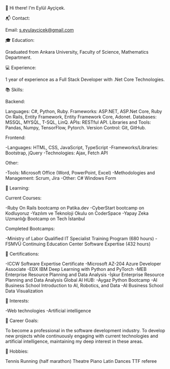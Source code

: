 👋 Hi there! I’m Eylül Ayçiçek.

📬 Contact:

Email: s.eyulaycicek@gmail.com

🎓 Education:

Graduated from Ankara University, Faculty of Science, Mathematics Department.

💻 Experience:

1 year of experience as a Full Stack Developer with .Net Core Technologies.

📚 Skills:

Backend:

Languages: C#, Python, Ruby.
Frameworks: ASP.NET, ASP.Net Core, Ruby On Rails, Entity Framework, Entity Framework Core, Adonet.
Databases: MSSQL, MYSQL, T-SQL, LinQ.
APIs: RESTful API.
Libraries and Tools: Pandas, Numpy, TensorFlow, Pytorch.
Version Control: Git, GitHub.

Frontend:

-Languages: HTML, CSS, JavaScript, TypeScript
-Frameworks/Libraries: Bootstrap, jQuery
-Technologies: Ajax, Fetch API

Other:

-Tools: Microsoft Office (Word, PowerPoint, Excel)
-Methodologies and Management: Scrum, Jira
-Other: C# Windows Form

🌱 Learning:

Current Courses:

-Ruby On Rails bootcamp on Patika.dev
-CyberStart bootcamp on Kodluyoruz
-Yazılım ve Teknoloji Okulu on CoderSpace
-Yapay Zeka Uzmanlığı Bootcamp on Tech İstanbul

Completed Bootcamps:

-Ministry of Labor Qualified IT Specialist Training Program (680 hours)
-FSMVÜ Continuing Education Center Software Expertise (432 hours)

📜 Certifications:

-ICCW Software Expertise Certificate
-Microsoft AZ-204 Azure Developer Associate
-EDX IBM Deep Learning with Python and PyTorch
-MEB Enterprise Resource Planning and Data Analysis
-İşkur Enterprise Resource Planning and Data Analysis
Global AI HUB:
-Aygaz Python Bootcamp
-AI Business School Introduction to AI, Robotics, and Data
-AI Business School Data Visualization

👀 Interests:

-Web technologies
-Artificial intelligence

💼 Career Goals:

To become a professional in the software development industry.
To develop new projects while continuously engaging with current technologies and artificial intelligence, maintaining my deep interest in these areas.

🎵 Hobbies:

Tennis
Running (half marathon)
Theatre
Piano
Latin Dances
TTF referee


